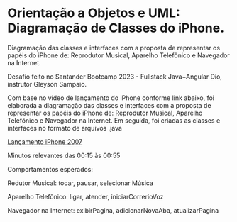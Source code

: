 # Orientação a Objetos e UML: Diagramação de Classes do iPhone.
Diagramação das classes e interfaces com a proposta de representar os papéis do iPhone de: Reprodutor Musical, Aparelho Telefônico e Navegador na Internet.

Desafio feito no Santander Bootcamp 2023 - Fullstack Java+Angular Dio, instrutor Gleyson Sampaio.

Com base no vídeo de lançamento do iPhone conforme link abaixo, foi elaborada a diagramação das classes e interfaces com a proposta de representar os papéis do iPhone de: Reprodutor Musical, Aparelho Telefônico e Navegador na Internet. Em seguida, foi criadas as classes e interfaces no formato de arquivos .java

 [Lançamento iPhone 2007](https://www.youtube.com/watch?v=9ou608QQRq8)

Minutos relevantes das 00:15 às 00:55

Comportamentos esperados:

Redutor Musical: tocar, pausar, selecionar Música

Aparelho Telefônico: ligar, atender, iniciarCorrerioVoz

Navegador na Internet: exibirPagina, adicionarNovaAba, atualizarPagina
